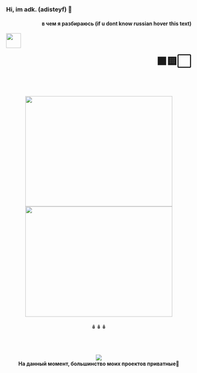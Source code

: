 ### Hi, im adk. (adisteyf) 💠
<h4><span title="what i know"><p align="right">в чем я разбираюсь (if u dont know russian hover this text)</p></span></h4>
<img height="40" align="left" src="https://skillicons.dev/icons?i=rust,java,maven,cpp,cs,html,css,golang,photoshop,vscode,discord,stackoverflow,idea"/><br>
<h1 align="right">⬛🟨⬜</h1><br><br>
<p align="center">
  <span title="Russian Empire Flag">
    <img src="https://github.com/adisteyf/adisteyf/assets/94963746/1b9e25b0-6ddf-4c32-a917-c052a86c16ff" height="300" width="400" />
  </span>
  <span title="Ru Flag">
    <img src="https://github.com/adisteyf/adisteyf/assets/94963746/21bb29ec-e1c4-487c-9377-44eb14f111bc" height="300" width="400" />
  </span><br><br>
  <span>🪆🪆🪆</span>
</p><br><br>

<p align="center">
  <picture>
    <img src="https://github-readme-stats.vercel.app/api?username=adisteyf&theme=tokyonight&show_icons=true&hide_border=true&count_private=true" />
  </picture><br>
  <spam><strong title="At the moment, most of my projects have private access">На данный момент, большинство моих проектов приватные🔏</strong></spam>
</p>
